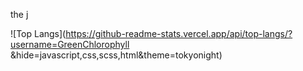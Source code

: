 the j

 ![Top Langs](https://github-readme-stats.vercel.app/api/top-langs/?username=GreenChlorophyll
&hide=javascript,css,scss,html&theme=tokyonight)

